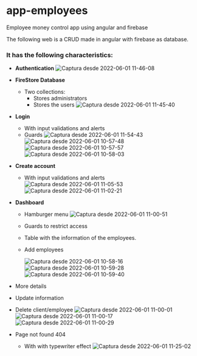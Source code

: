 # app-employees
Employee money control app using angular and firebase


The following web is a CRUD made in angular with firebase as database.


### **It has the following characteristics:**



- **Authentication**
![Captura desde 2022-06-01 11-46-08](https://user-images.githubusercontent.com/106542070/171457846-35f23228-fd04-4af3-86e0-47203df087c9.png)

- **FireStore Database**
    - Two collections:
        - Stores administrators
        - Stores the users
         ![Captura desde 2022-06-01 11-45-40](https://user-images.githubusercontent.com/106542070/171458155-976e5ffd-b8a6-4840-9c5e-fa9652c1213d.png)

- **Login**
  - With input validations and alerts
  - Guards 
   ![Captura desde 2022-06-01 11-54-43](https://user-images.githubusercontent.com/106542070/171459149-c439aac7-4b93-4295-9c73-2b787a2850d0.png)
    ![Captura desde 2022-06-01 10-57-48](https://user-images.githubusercontent.com/106542070/171458593-aa962865-b529-471e-9805-ff1a83b794f4.png)
    ![Captura desde 2022-06-01 10-57-57](https://user-images.githubusercontent.com/106542070/171458602-8380a154-2274-4e47-a9b2-35bc10c72fa3.png)
   ![Captura desde 2022-06-01 10-58-03](https://user-images.githubusercontent.com/106542070/171458619-dca74549-c217-44f1-bb44-e3ec57f301b5.png)

- **Create account**
  - With input validations and alerts
    ![Captura desde 2022-06-01 11-05-53](https://user-images.githubusercontent.com/106542070/171460050-7591a93d-e25d-41a0-bffc-9aa5e2e6263b.png)
    ![Captura desde 2022-06-01 11-02-21](https://user-images.githubusercontent.com/106542070/171459859-45afcc55-fe44-42f7-afdd-6d7d1b1c828f.png)

- **Dashboard**
  - Hamburger menu
      ![Captura desde 2022-06-01 11-00-51](https://user-images.githubusercontent.com/106542070/171461230-5a281d8f-0487-4e83-88b4-0d6b3098c7af.png)

  - Guards to restrict access
  - Table with the information of the employees.
  - Add employees
 
    ![Captura desde 2022-06-01 10-58-16](https://user-images.githubusercontent.com/106542070/171460970-5f7dc0d7-12cc-46ae-aafa-3a2dfd5e4071.png)
    ![Captura desde 2022-06-01 10-59-28](https://user-images.githubusercontent.com/106542070/171461003-00fb9d06-5929-407f-8081-766064268e7d.png)    
    ![Captura desde 2022-06-01 10-59-40](https://user-images.githubusercontent.com/106542070/171461013-7039e8ab-bce2-4cb8-8a1b-b48b829f1c6d.png)

 - More details
  - Update information
  - Delete client/employee
    ![Captura desde 2022-06-01 11-00-01](https://user-images.githubusercontent.com/106542070/171461056-b8b8be49-8b8a-4964-824c-7dfcc9ca10ff.png)
    ![Captura desde 2022-06-01 11-00-17](https://user-images.githubusercontent.com/106542070/171461130-b31460c2-135f-45ff-8232-c58e7a54436d.png)
    ![Captura desde 2022-06-01 11-00-29](https://user-images.githubusercontent.com/106542070/171461172-0a43d276-0a8b-4fe8-94a4-b355e16f850a.png)


- Page not found 404
  - With with typewriter effect
    ![Captura desde 2022-06-01 11-25-02](https://user-images.githubusercontent.com/106542070/171461302-571d9699-d6db-46c6-bbb4-80c0264bbbf7.png)




